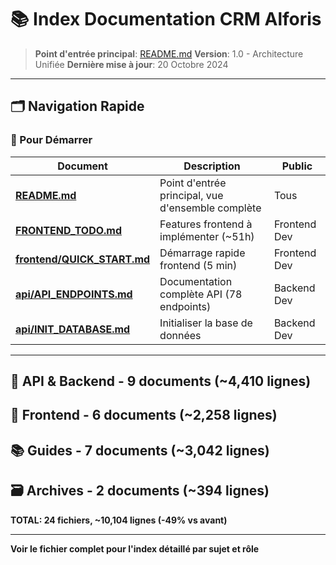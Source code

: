 # 📚 Index Documentation CRM Alforis

> **Point d'entrée principal**: [README.md](README.md)
> **Version**: 1.0 - Architecture Unifiée
> **Dernière mise à jour**: 20 Octobre 2024

---

## 🗂️ Navigation Rapide

### 🚀 Pour Démarrer

| Document | Description | Public |
|----------|-------------|--------|
| **[README.md](README.md)** | Point d'entrée principal, vue d'ensemble complète | Tous |
| **[FRONTEND_TODO.md](FRONTEND_TODO.md)** | Features frontend à implémenter (~51h) | Frontend Dev |
| **[frontend/QUICK_START.md](frontend/QUICK_START.md)** | Démarrage rapide frontend (5 min) | Frontend Dev |
| **[api/API_ENDPOINTS.md](api/API_ENDPOINTS.md)** | Documentation complète API (78 endpoints) | Backend Dev |
| **[api/INIT_DATABASE.md](api/INIT_DATABASE.md)** | Initialiser la base de données | Backend Dev |

---

## 📘 API & Backend - 9 documents (~4,410 lignes)
## 🎨 Frontend - 6 documents (~2,258 lignes)
## 📚 Guides - 7 documents (~3,042 lignes)
## 🗃️ Archives - 2 documents (~394 lignes)

**TOTAL: 24 fichiers, ~10,104 lignes (-49% vs avant)**

---

**Voir le fichier complet pour l'index détaillé par sujet et rôle**
